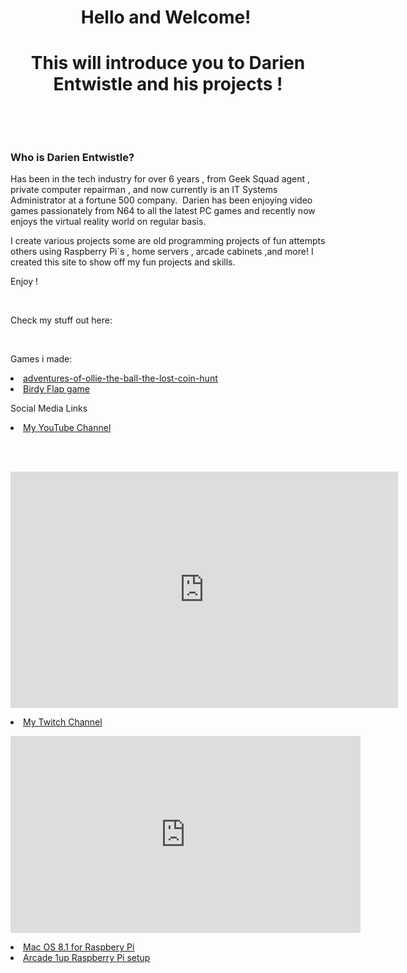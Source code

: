 <h1 style="text-align: center;">Hello and Welcome!&nbsp;</h1><h1 style="text-align: center;">This will introduce you to Darien Entwistle and his projects !</h1><p><br></p><p><br></p><h3>Who is Darien Entwistle?</h3><div class="fr-embedly " data-original-embed="<a href='https://netbytegames.s3.amazonaws.com/ollietheball/OllieTheBall_FinalAlpha054.zip' data-card-branding='0' class='embedly-card'></a>"><a href="https://netbytegames.s3.amazonaws.com/ollietheball/OllieTheBall_FinalAlpha054.zip" data-card-branding="0" class="embedly-card"></a></div><p id="isPasted">Has been in the tech industry for over 6 years , from Geek Squad agent , private computer repairman , and now currently is an IT Systems Administrator at a fortune 500 company. &nbsp;Darien has been enjoying video games passionately from N64 to all the latest PC games and recently now enjoys the virtual reality world on regular basis.</p><p>I create various projects some are old programming projects of fun attempts others using Raspberry Pi`s , home servers , arcade cabinets ,and more! I created this site to show off my fun projects and skills.&nbsp;</p><p>Enjoy !</p><p><br></p><p>Check my stuff out here:</p>

<br><p>Games i made:</br></p>
<li><a href="http://djdarien.serveblog.net/adventures-of-ollie-the-ball-the-lost-coin-hunt.html">adventures-of-ollie-the-ball-the-lost-coin-hunt </a>
<li><a href="http://djdarien.serveblog.net/birdy-flap.html">Birdy Flap game</a></p>

<p></p>
<p></p>
<p> Social Media Links </p>
<li><a href="https://www.youtube.com/computerwiz/">My YouTube Channel</a>

 <p></p>
 
<br> </br>
 <iframe src="https://player.twitch.tv/?channel=khaos_demon&parent=www.example.com" frameborder="0" allowfullscreen="true" scrolling="no" height="378" width="620"></iframe>
<p></p>


<li><a href="https://www.twitch.tv/khaos_demon">My Twitch Channel</a>
 <p> </p>
  
  
  <iframe width="560" height="315" src="https://www.youtube.com/embed/Y4yHGoODrUo" title="YouTube video player" frameborder="0" allow="accelerometer; autoplay; clipboard-write; encrypted-media; gyroscope; picture-in-picture" allowfullscreen></iframe>
 
 <p> </p>
 <li><a href="https://djdarien.github.io/macpi/"> Mac OS 8.1 for Raspbery Pi</>
  
  
  <li><a href="https://djdarien.github.io/arcade1up-rpi-easy-setup/"> Arcade 1up Raspberry Pi setup </a>
</li>


